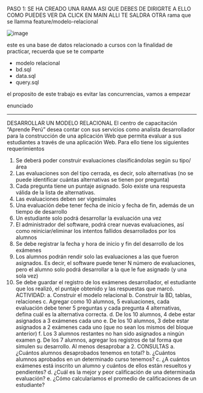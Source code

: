 PASO 1:
SE HA CREADO UNA RAMA ASI QUE DEBES DE DIRIGRTE A ELLO COMO PUEDES VER DA CLICK EN MAIN ALLI TE SALDRA OTRA rama que se llamma feature/modelo-relacional

![image](https://github.com/user-attachments/assets/373d3a96-c630-4e9f-bca3-15277eb64769)


este es una base de datos relacionado a cursos con la finalidad de practicar, recuerda que se te comparte 
- modelo relacional
- bd.sql
- data.sql
- query.sql

el proposito de este trabajo es evitar las concurrencias, vamos a empezar

enunciado 

***************************************************************************

DESARROLLAR UN MODELO RELACIONAL 
El centro de capacitación “Aprende Perú” desea contar con sus servicios como analista 
desarrollador para la construcción de una aplicación Web que permita evaluar a sus 
estudiantes a través de una aplicación Web. Para ello tiene los siguientes requerimientos 
1. Se deberá poder construir evaluaciones clasificándolas según su tipo/área 
2. Las evaluaciones son del tipo cerrada, es decir, solo alternativas (no se puede 
identificar cuántas alternativas se tienen por pregunta) 
3. Cada pregunta tiene un puntaje asignado. Solo existe una respuesta válida de la lista 
de alternativas. 
4. Las evaluaciones deben ser vigesimales 
5. Una evaluación debe tener fecha de inicio y fecha de fin, además de un tiempo de 
desarrollo 
6. Un estudiante solo podrá desarrollar la evaluación una vez 
7. El administrador del software, podrá crear nuevas evaluaciones, así como 
reiniciar/eliminar los intentos fallidos desarrollados por los alumnos 
8. Se debe registrar la fecha y hora de inicio y fin del desarrollo de los exámenes 
9. Los alumnos podrán rendir solo las evaluaciones a las que fueron asignados. Es decir, 
el software puede tener N número de evaluaciones, pero el alumno solo podrá 
desarrollar a la que le fue asignado (y una sola vez) 
10. Se debe guardar el registro de los exámenes desarrollador, el estudiante que los 
realizó, el puntaje obtenido y las respuestas que marcó. 
ACTIVIDAD: 
a. Construir el modelo relacional 
b. Construir la BD, tablas, relaciones 
c. Agregar como 10 alumnos, 5 evaluaciones, cada evaluación debe tener 5 preguntas y 
cada pregunta 4 alternativas, defina cuál es la alternativa correcta. 
d. De los 10 alumnos, 4 debe estar asignados a 3 exámenes cada uno 
e. De los 10 alumnos, 3 debe estar asignados a 2 exámenes cada uno (que no sean los 
mismos del bloque anterior) 
f. 
Los 3 alumnos restantes no han sido asignados a ningún examen 
g. De los 7 alumnos, agregar los registros de tal forma que simulen su desarrollo. Al 
menos desaprobar a 2. 
CONSULTAS 
a. ¿Cuántos alumnos desaprobados tenemos en total? 
b. ¿Cuántos alumnos aprobados en un determinado curso tenemos? 
c. ¿A cuántos exámenes está inscrito un alumno y cuántos de ellos están resueltos y 
pendientes? 
d. ¿Cuál es la mejor y peor calificación de una determinada evaluación? 
e. ¿Cómo calcularíamos el promedio de calificaciones de un estudiante?
